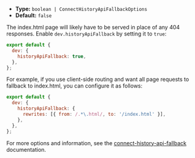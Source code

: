 - **Type:** `boolean | ConnectHistoryApiFallbackOptions`
- **Default:** `false`

The index.html page will likely have to be served in place of any 404 responses. Enable `dev.historyApiFallback` by setting it to `true`:

```js
export default {
  dev: {
    historyApiFallback: true,
  },
};
```

For example, if you use client-side routing and want all page requests to fallback to index.html, you can configure it as follows:

```js
export default {
  dev: {
    historyApiFallback: {
      rewrites: [{ from: /.*\.html/, to: '/index.html' }],
    },
  },
};
```

For more options and information, see the [connect-history-api-fallback](https://github.com/bripkens/connect-history-api-fallback) documentation.
